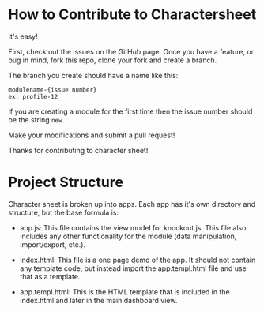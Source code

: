 How to Contribute to Charactersheet
===================================

It's easy!

First, check out the issues on the GitHub page. Once you have a feature, or bug in mind, fork this repo, clone your fork and create a branch.

The branch you create should have a name like this:
	
	modulename-{issue number}
	ex: profile-12

If you are creating a module for the first time then the issue number should be the string `new`.

Make your modifications and submit a pull request! 

Thanks for contributing to character sheet!

Project Structure
=================

Character sheet is broken up into apps. Each app has it's own directory and structure, but the base formula is:

- app.js: This file contains the view model for knockout.js. This file also includes any other functionality for the module (data manipulation, import/export, etc.).

- index.html: This file is a one page demo of the app. It should not contain any template code, but instead import the app.templ.html file and use that as a template.

- app.templ.html: This is the HTML template that is included in the index.html and later in the main dashboard view.